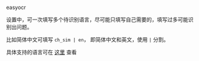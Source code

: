 easyocr

设置中，可一次填写多个待识别语言，尽可能只填写自己需要的，填写过多可能识别出问题。

比如简体中文可填写 `ch_sim | en`， 即简体中文和英文，使用 `|` 分割。

具体支持的语言可在 [这里](https://www.jaided.ai/easyocr/) 查看

